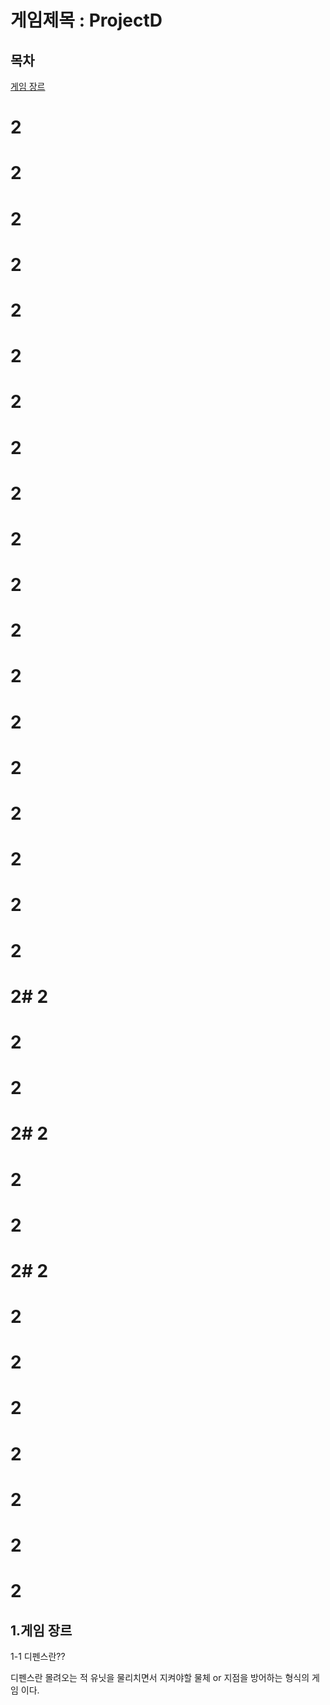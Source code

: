 # 게임제목 : ProjectD
## 목차
[게임 장르](#1.게임-장르)
# 2
# 2
# 2
# 2
# 2
# 2
# 2
# 2

# 2
# 2
# 2
# 2

# 2
# 2
# 2
# 2

# 2
# 2
# 2
# 2# 2
# 2
# 2
# 2# 2
# 2
# 2
# 2# 2
# 2
# 2
# 2



# 2
# 2
# 2
# 2



## 1.게임 장르
1-1 디펜스란??

디펜스란 몰려오는 적 유닛을 물리치면서 지켜야할 물체 or 지점을 방어하는 형식의 게임 이다.
